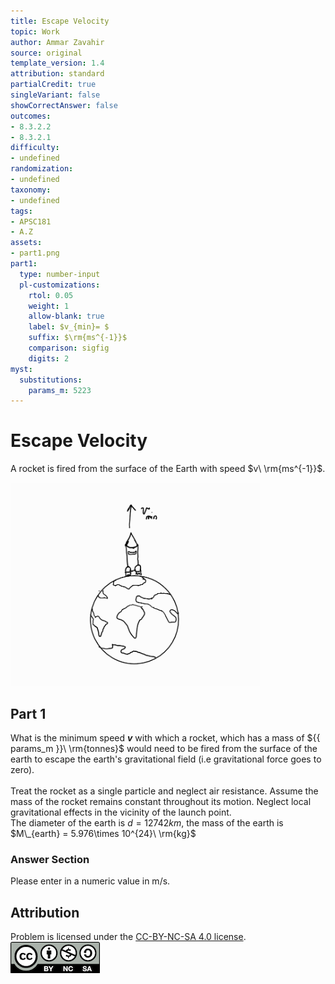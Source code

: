 ```yaml
---
title: Escape Velocity
topic: Work
author: Ammar Zavahir
source: original
template_version: 1.4
attribution: standard
partialCredit: true
singleVariant: false
showCorrectAnswer: false
outcomes:
- 8.3.2.2
- 8.3.2.1
difficulty:
- undefined
randomization:
- undefined
taxonomy:
- undefined
tags:
- APSC181
- A.Z
assets:
- part1.png
part1:
  type: number-input
  pl-customizations:
    rtol: 0.05
    weight: 1
    allow-blank: true
    label: $v_{min}= $
    suffix: $\rm{ms^{-1}}$
    comparison: sigfig
    digits: 2
myst:
  substitutions:
    params_m: 5223
---
```

# Escape Velocity
A rocket is fired from the surface of the Earth with speed $v\ \rm{ms^{-1}}$.

<img src="part1.png" width=400>

## Part 1

What is the minimum speed **$v$** with which a rocket, which has a mass of ${{ params_m }}\ \rm{tonnes}$ would need to be fired from the surface of the earth to escape the earth's gravitational field (i.e gravitational force goes to zero).<br>
<br>Treat the rocket as a single particle and neglect air resistance. Assume the mass of the rocket remains constant throughout its motion. Neglect local gravitational effects in the vicinity of the launch point.
<br>
The diameter of the earth is $d = 12742km$, the mass of the earth is $M\_{earth} = 5.976\times 10^{24}\ \rm{kg}$

### Answer Section

Please enter in a numeric value in m/s.

## Attribution

Problem is licensed under the [CC-BY-NC-SA 4.0 license](https://creativecommons.org/licenses/by-nc-sa/4.0/).<br> ![The Creative Commons 4.0 license requiring attribution-BY, non-commercial-NC, and share-alike-SA license.](https://raw.githubusercontent.com/firasm/bits/master/by-nc-sa.png)